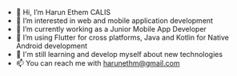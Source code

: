 - 👋 Hi, I’m Harun Ethem CALIS
- 👀 I’m interested in web and mobile application development
- 🏢 I’m currently working as a Junior Mobile App Developer
- 📱 I’m using Flutter for cross platforms, Java and Kotlin for Native Android development
- 🌱 I'm still learning and develop myself about new technologies
- 📫 You can reach me with harunethm@gmail.com 
